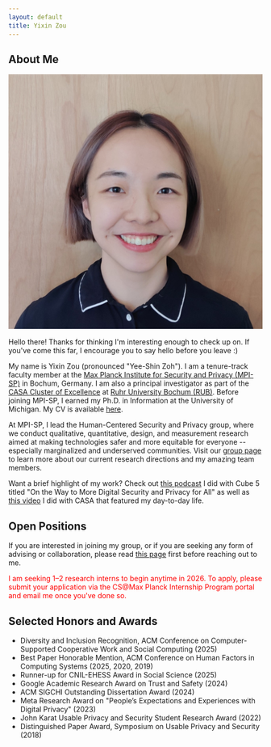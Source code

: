 ```yaml
---
layout: default
title: Yixin Zou
---
```


## About Me

<img class="profile-picture" src="profile.jpg">

Hello there! Thanks for thinking I'm interesting enough to check up on. If you've come this far, I encourage you to say hello before you leave :)

My name is Yixin Zou (pronounced "Yee-Shin Zoh"). I am a tenure-track faculty member at the <a href="https://www.mpi-sp.org/">Max Planck Institute for Security and Privacy (MPI-SP)</a> in Bochum, Germany. I am also a principal investigator as part of the <a href="https://casa.rub.de/en/">CASA Cluster of Excellence</a> at <a href="https://www.ruhr-uni-bochum.de/en">Ruhr University Bochum (RUB)</a>. Before joining MPI-SP, I earned my Ph.D. in Information at the University of Michigan. My CV is available <a target="_blank" href="https://yixinzou.github.io/zou-cv.pdf">here</a>.

At MPI-SP, I lead the Human-Centered Security and Privacy group, where we conduct qualitative, quantitative, design, and measurement research aimed at making technologies safer and more equitable for everyone -- especially marginalized and underserved communities. Visit our <a href="https://yixinzou.github.io/group">group page</a> to learn more about our current research directions and my amazing team members.

Want a brief highlight of my work? Check out <a href="https://www.youtube.com/watch?v=emCIKFIbfso">this podcast</a> I did with Cube 5 titled "On the Way to More Digital Security and Privacy for All" as well as <a href="https://www.youtube.com/watch?v=2yvcE22QJ38">this video</a> I did with CASA that featured my day-to-day life. 

## Open Positions

If you are interested in joining my group, or if you are seeking any form of advising or collaboration, please read <a href="https://yixinzou.github.io/joinus">this page</a>  first before reaching out to me.

<span style="color: red;">I am seeking 1–2 research interns to begin anytime in 2026. To apply, please submit your application via the CS@Max Planck Internship Program portal and email me once you've done so.</span>

## Selected Honors and Awards

<ul>
<li>Diversity and Inclusion Recognition, ACM Conference on Computer-Supported Cooperative Work and Social Computing (2025)</li>
<li>Best Paper Honorable Mention, ACM Conference on Human Factors in Computing Systems (2025, 2020, 2019)</li>
<li>Runner-up for CNIL-EHESS Award in Social Science (2025)</li>
<li>Google Academic Research Award on Trust and Safety (2024)</li>
<li>ACM SIGCHI Outstanding Dissertation Award (2024)</li>
<li>Meta Research Award on "People’s Expectations and Experiences with Digital Privacy" (2023)</li>
<li>John Karat Usable Privacy and Security Student Research Award (2022)</li>
<li>Distinguished Paper Award, Symposium on Usable Privacy and Security (2018)</li>
</ul>

